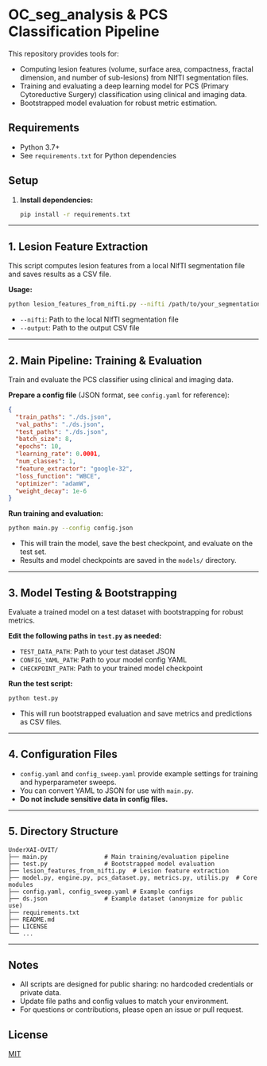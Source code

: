 # OC_seg_analysis & PCS Classification Pipeline

This repository provides tools for:
- Computing lesion features (volume, surface area, compactness, fractal dimension, and number of sub-lesions) from NIfTI segmentation files.
- Training and evaluating a deep learning model for PCS (Primary Cytoreductive Surgery) classification using clinical and imaging data.
- Bootstrapped model evaluation for robust metric estimation.

## Requirements
- Python 3.7+
- See `requirements.txt` for Python dependencies

## Setup
1. **Install dependencies:**
   ```bash
   pip install -r requirements.txt
   ```

---

## 1. Lesion Feature Extraction
This script computes lesion features from a local NIfTI segmentation file and saves results as a CSV file.

**Usage:**
```bash
python lesion_features_from_nifti.py --nifti /path/to/your_segmentation.nii.gz --output /path/to/output.csv
```
- `--nifti`: Path to the local NIfTI segmentation file
- `--output`: Path to the output CSV file

---

## 2. Main Pipeline: Training & Evaluation
Train and evaluate the PCS classifier using clinical and imaging data.

**Prepare a config file** (JSON format, see `config.yaml` for reference):
```json
{
  "train_paths": "./ds.json",
  "val_paths": "./ds.json",
  "test_paths": "./ds.json",
  "batch_size": 8,
  "epochs": 10,
  "learning_rate": 0.0001,
  "num_classes": 1,
  "feature_extractor": "google-32",
  "loss_function": "WBCE",
  "optimizer": "adamW",
  "weight_decay": 1e-6
}
```

**Run training and evaluation:**
```bash
python main.py --config config.json
```
- This will train the model, save the best checkpoint, and evaluate on the test set.
- Results and model checkpoints are saved in the `models/` directory.

---

## 3. Model Testing & Bootstrapping
Evaluate a trained model on a test dataset with bootstrapping for robust metrics.

**Edit the following paths in `test.py` as needed:**
- `TEST_DATA_PATH`: Path to your test dataset JSON
- `CONFIG_YAML_PATH`: Path to your model config YAML
- `CHECKPOINT_PATH`: Path to your trained model checkpoint

**Run the test script:**
```bash
python test.py
```
- This will run bootstrapped evaluation and save metrics and predictions as CSV files.

---

## 4. Configuration Files
- `config.yaml` and `config_sweep.yaml` provide example settings for training and hyperparameter sweeps.
- You can convert YAML to JSON for use with `main.py`.
- **Do not include sensitive data in config files.**

---

## 5. Directory Structure
```
UnderXAI-OVIT/
├── main.py                # Main training/evaluation pipeline
├── test.py                # Bootstrapped model evaluation
├── lesion_features_from_nifti.py  # Lesion feature extraction
├── model.py, engine.py, pcs_dataset.py, metrics.py, utilis.py  # Core modules
├── config.yaml, config_sweep.yaml # Example configs
├── ds.json                # Example dataset (anonymize for public use)
├── requirements.txt
├── README.md
├── LICENSE
└── ...
```

---

## Notes
- All scripts are designed for public sharing: no hardcoded credentials or private data.
- Update file paths and config values to match your environment.
- For questions or contributions, please open an issue or pull request.

## License
[MIT](LICENSE)
